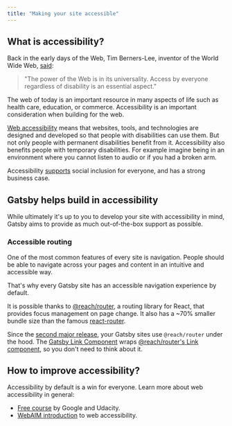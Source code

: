 ```yaml
---
title: "Making your site accessible"
---
```


## What is accessibility?

Back in the early days of the Web, Tim Berners-Lee, inventor of the World Wide Web, [said](https://www.w3.org/Press/IPO-announce):

> "The power of the Web is in its universality.
> Access by everyone regardless of disability is an essential aspect."

The web of today is an important resource in many aspects of life such as health care, education, or commerce. Accessibility is an important consideration when building for the web.

[Web accessibility](https://www.w3.org/WAI/fundamentals/accessibility-intro/#what) means that websites, tools, and technologies are designed and developed so that people with disabilities can use them. But not only people with permanent disabilities benefit from it. Accessibility also benefits people with temporary disabilities. For example imagine being in an environment where you cannot listen to audio or if you had a broken arm.

Accessibility [supports](https://www.w3.org/standards/webdesign/accessibility#case) social inclusion for everyone, and has a strong business case.

## Gatsby helps build in accessibility

While ultimately it's up to you to develop your site with accessibility in mind, Gatsby aims to provide as much out-of-the-box support as possible.

### Accessible routing

One of the most common features of every site is navigation. People should be able to navigate across your pages and content in an intuitive and accessible way.

That's why every Gatsby site has an accessible navigation experience by default.

It is possible thanks to [@reach/router](https://reach.tech/router), a routing library for React, that provides focus management on page change. It also has a ~70% smaller bundle size than the famous [react-router](https://github.com/ReactTraining/react-router).

Since the [second major release](https://www.gatsbyjs.org/blog/2018-09-17-gatsby-v2/), your Gatsby sites use `@reach/router` under the hood. The [Gatsby Link Component](https://www.gatsbyjs.org/docs/gatsby-link/) wraps [@reach/router's Link component](https://reach.tech/router/api/Link), so you don't need to think about it.

## How to improve accessibility?

Accessibility by default is a win for everyone. Learn more about web accessibility in general:

- [Free course](https://www.udacity.com/course/web-accessibility--ud891) by Google and Udacity.
- [WebAIM introduction](https://webaim.org/intro/) to web accessibility.
